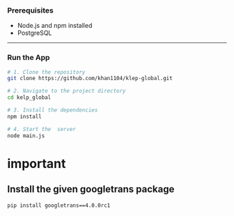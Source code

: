 ### Prerequisites
- Node.js and npm installed
- PostgreSQL

---

###  Run the App

```bash
# 1. Clone the repository
git clone https://github.com/khan1104/klep-global.git

# 2. Navigate to the project directory
cd kelp_global

# 3. Install the dependencies
npm install

# 4. Start the  server
node main.js
```

# important
## Install the given googletrans package
```bash
pip install googletrans==4.0.0rc1
```
